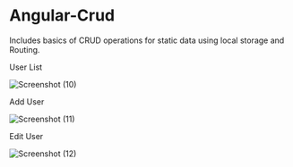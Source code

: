 # Angular-Crud

Includes basics of CRUD operations for static data using local storage and Routing.

User List 

![Screenshot (10)](https://user-images.githubusercontent.com/80443293/209105730-2b7d02e1-3d7c-42c7-aa64-e8a2e0077309.png)


Add User

![Screenshot (11)](https://user-images.githubusercontent.com/80443293/209105783-70ec39ed-13be-4583-a7d9-38a6aea33df8.png)
  
  
Edit User

![Screenshot (12)](https://user-images.githubusercontent.com/80443293/209105824-3a973fe2-be95-4858-97b2-27e3c6b89a08.png)
